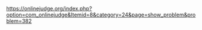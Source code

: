 https://onlinejudge.org/index.php?option=com_onlinejudge&Itemid=8&category=24&page=show_problem&problem=382
